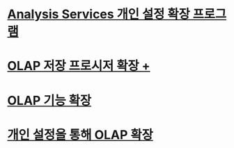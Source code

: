 # [Analysis Services 개인 설정 확장 프로그램](analysis-services-personalization-extensions.md)

# [OLAP 저장 프로시저 확장 +](../../../analysis-services/multidimensional-models-extending-olap-stored-procedures/accessing-query-context-in-stored-procedures.md)

# [OLAP 기능 확장](extending-olap-functionality.md)
# [개인 설정을 통해 OLAP 확장](extending-olap-through-personalizations.md)
